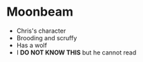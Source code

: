 # Moonbeam

* Chris's character
* Brooding and scruffy
* Has a wolf
* I **DO NOT KNOW THIS** but he cannot read
